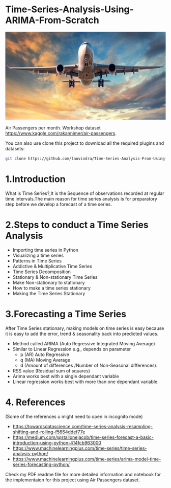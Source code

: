 # Time-Series-Analysis-Using-ARIMA-From-Scratch

<img src="aircraft.jpg" width="520" height="275">

Air Passengers per month. Workshop dataset
https://www.kaggle.com/rakannimer/air-passengers.

You can also use clone this project to download all the required plugins and datasets:
```sh
git clone https://github.com/lauvindra/Time-Series-Analysis-From-Using-ARIMA-Model-Scratch.git
```

# 1.Introduction 
What is Time Series?,It is the Sequence of observations recorded at regular time intervals.The main reason for time series analysis is for preparatory step before we develop a forecast of a time series.

# 2.Steps to conduct a Time Series Analysis
   * Importing time series in Python
   * Visualizing a time series
   * Patterns in Time Series
   * Addictive & Multiplicative Time Series
   * Time Series Decomposition
   * Stationary & Non-stationary Time Series
   * Make Non-stationary to stationary
   * How to make a time series stationary
   * Making the Time Series Stationary
 
 # 3.Forecasting a Time Series
After Time Series stationary, making models on time series is easy because it is easy to add the error, trend & seasonality back into predicted values.

* Method called ARIMA (Auto Regressive Integrated Moving Average)
* Similar to Linear Regression e.g., depends on parameter
    * p (AR) Auto Regressive
    * q (MA) Moving Average
    * d (Amount of differences /Number of Non-Seasonal differences).
* RSS value (Residual sum of squares)
* Arima works best with a single dependant variable
* Linear regression works best with more than one dependant variable.

 

# 4. References 
   (Some of the references u might need to open in incognito mode)
* https://towardsdatascience.com/time-series-analysis-resampling-shifting-and-rolling-f5664ddef77e 
* https://medium.com/@stallonejacob/time-series-forecast-a-basic-introduction-using-python-414fcb963000
* https://www.machinelearningplus.com/time-series/time-series-analysis-python/
* https://www.machinelearningplus.com/time-series/arima-model-time-series-forecasting-python/

Check my PDF readme file for more detailed information and notebook for the implementaion for this project using Air Passengers dataset.
